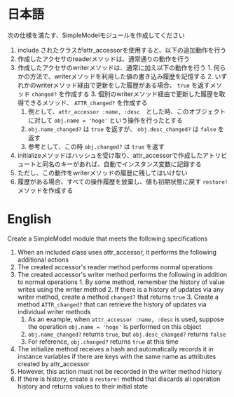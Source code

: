 # 日本語

次の仕様を満たす、SimpleModelモジュールを作成してください

1. include されたクラスがattr_accessorを使用すると、以下の追加動作を行う
  1. 作成したアクセサのreaderメソッドは、通常通りの動作を行う
  2. 作成したアクセサのwriterメソッドは、通常に加え以下の動作を行う
    1. 何らかの方法で、writerメソッドを利用した値の書き込み履歴を記憶する
    2. いずれかのwriterメソッド経由で更新をした履歴がある場合、 `true` を返すメソッド `changed?` を作成する
    3. 個別のwriterメソッド経由で更新した履歴を取得できるメソッド、 `ATTR_changed?` を作成する
      1. 例として、`attr_accessor :name, :desc`　とした時、このオブジェクトに対して `obj.name = 'hoge'` という操作を行ったとする
      2. `obj.name_changed?` は `true` を返すが、 `obj.desc_changed?` は `false` を返す
      3. 参考として、この時 `obj.changed?` は `true` を返す
2. initializeメソッドはハッシュを受け取り、attr_accessorで作成したアトリビュートと同名のキーがあれば、自動でインスタンス変数に記録する
  1. ただし、この動作をwriterメソッドの履歴に残してはいけない
3. 履歴がある場合、すべての操作履歴を放棄し、値も初期状態に戻す `restore!` メソッドを作成する

# English

Create a SimpleModel module that meets the following specifications

1. When an included class uses attr_accessor, it performs the following additional actions
  1. The created accessor's reader method performs normal operations
  2. The created accessor's writer method performs the following in addition to normal operations
    1. By some method, remember the history of value writes using the writer method
    2. If there is a history of updates via any writer method, create a method `changed?` that returns `true`
    3. Create a method `ATTR_changed?` that can retrieve the history of updates via individual writer methods
      1. As an example, when `attr_accessor :name, :desc` is used, suppose the operation `obj.name = 'hoge'` is performed on this object
      2. `obj.name_changed?` returns `true`, but `obj.desc_changed?` returns `false`
      3. For reference, `obj.changed?` returns `true` at this time
2. The initialize method receives a hash and automatically records it in instance variables if there are keys with the same name as attributes created by attr_accessor
  1. However, this action must not be recorded in the writer method history
3. If there is history, create a `restore!` method that discards all operation history and returns values to their initial state
